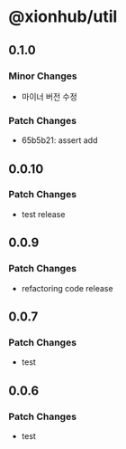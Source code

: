 # @xionhub/util

## 0.1.0

### Minor Changes

- 마이너 버전 수정

### Patch Changes

- 65b5b21: assert add

## 0.0.10

### Patch Changes

- test release

## 0.0.9

### Patch Changes

- refactoring code release

## 0.0.7

### Patch Changes

- test

## 0.0.6

### Patch Changes

- test
